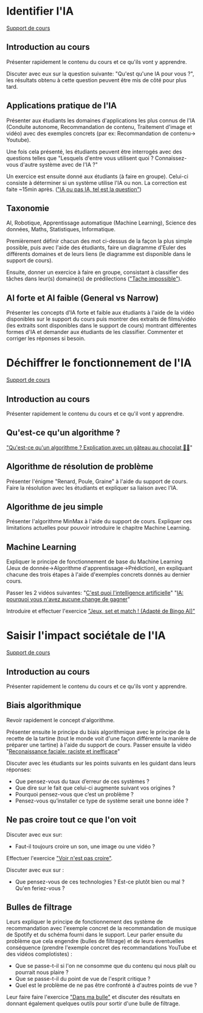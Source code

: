 # Identifier l'IA

[Support de cours](./supports/identifier-ia.md)

## Introduction au cours

Présenter rapidement le contenu du cours et ce qu'ils vont y apprendre.

Discuter avec eux sur la question suivante: "Qu'est qu'une IA pour vous ?", les résultats obtenu à cette question peuvent être mis de côté pour plus tard.

## Applications pratique de l'IA

Présenter aux étudiants les domaines d'applications les plus connus de l'IA (Conduite autonome, Recommandation de contenu, Traitement d'image et vidéo) avec des exemples concrets (par ex: Recommandation de contenu→ Youtube).

Une fois cela présenté, les étudiants peuvent être interrogés avec des questions telles que "Lesquels d'entre vous utilisent quoi ? Connaissez-vous d'autre système avec de l'IA ?"

Un exercice est ensuite donné aux étudiants (à faire en groupe). Celui-ci consiste à déterminer si un système utilise l'IA ou non. La correction est faite ~15min après. (["IA ou pas IA, tel est la question"](./exercices/ia-ou-pas-ia.md))

## Taxonomie

AI, Robotique, Apprentissage automatique (Machine Learning), Science des données, Maths, Statistiques, Informatique.

Premièrement définir chacun des mot ci-dessus de la façon la plus simple possible, puis avec l'aide des étudiants, faire un diagramme d'Euler des différents domaines et de leurs liens (le diagramme est disponible dans le support de cours).

Ensuite, donner un exercice à faire en groupe, consistant à classifier des tâches dans leur(s) domaine(s) de prédilections (["Tache impossible"](./exercices/tache-impossible.md)).

## AI forte et AI faible (General vs Narrow)

Présenter les concepts d'IA forte et faible aux étudiants à l'aide de la vidéo disponibles sur le support du cours puis montrer des extraits de films/vidéo (les extraits sont disponibles dans le support de cours) montrant différentes formes d'IA et demander aux étudiants de les classifier. Commenter et corriger les réponses si besoin.

# Déchiffrer le fonctionnement de l'IA

[Support de cours](./supports/dechiffrer-fonctionnement-ia.md)

## Introduction au cours

Présenter rapidement le contenu du cours et ce qu'il vont y apprendre. 

## Qu'est-ce qu'un algorithme ?
["Qu'est-ce qu'un algorithme ? Explication avec un gâteau au chocolat 🍫🍫](https://www.youtube.com/watch?v=iQpsPVVppZM)"

## Algorithme de résolution de problème

Présenter l'énigme "Renard, Poule, Graine" à l'aide du support de cours. Faire la résolution avec les étudiants et expliquer sa liaison avec l'IA.

## Algorithme de jeu simple

Présenter l'algorithme MinMax à l'aide du support de cours. Expliquer ces limitations actuelles pour pouvoir introduire le chapitre Machine Learning.

## Machine Learning

Expliquer le principe de fonctionnement de base du Machine Learning (Jeux de donnée→Algorithme d'apprentissage→Prédiction), en expliquant chacune des trois étapes à l'aide d'exemples concrets donnés au dernier cours.

Passer les 2 vidéos suivantes: "[C'est quoi l'intelligence artificielle](https://www.youtube.com/watch?v=ourd-ZeOl78)" "[IA: pourquoi vous n'avez aucune change de gagner](https://www.youtube.com/watch?v=tI2zP4Zthc8)"

Introduire et effectuer l'exercice ["Jeux, set et match ! (Adapté de Bingo AI)"](./exercices/jeux-set-et-match.md)

# Saisir l'impact sociétale de l'IA

[Support de cours](./supports/saisir-impact-societale.md)

## Introduction au cours

Présenter rapidement le contenu du cours et ce qu'ils vont y apprendre.

## Biais algorithmique

Revoir rapidement le concept d'algorithme.

Présenter ensuite le principe du biais algorithmique avec le principe de la recette de la tartine (tout le monde voit d'une façon différente la manière de préparer une tartine) à l'aide du support de cours. Passer ensuite la vidéo "[Reconaissance faciale: raciste et inefficace](https://www.youtube.com/watch?v=mkhES5pZrDA)"

Discuter avec les étudiants sur les points suivants en les guidant dans leurs réponses:

-   Que pensez-vous du taux d’erreur de ces systèmes ?
-   Que dire sur le fait que celui-ci augmente suivant vos origines ?
-   Pourquoi pensez-vous que c’est un problème ?
-   Pensez-vous qu’installer ce type de système serait une bonne idée ?

## Ne pas croire tout ce que l'on voit

Discuter avec eux sur:
- Faut-il toujours croire un son, une image ou une vidéo ?

Effectuer l'exercice ["Voir n'est pas croire"](./exercices/voir-nest-pas-croire.md).

Discuter avec eux sur :
- Que pensez-vous de ces technologies ? Est-ce plutôt bien ou mal ? Qu'en feriez-vous ?

## Bulles de filtrage

Leurs expliquer le principe de fonctionnement des système de recommandation avec l'exemple concret de la recommandation de musique de Spotify et du schéma fourni dans le support. Leur parler ensuite du problème que cela engendre (bulles de filtrage) et de leurs éventuelles conséquence (prendre l'exemple concret des recommandations YouTube et des vidéos complotistes) :
- Que se passe-t-il si l'on ne consomme que du contenu qui nous plaît ou pourrait nous plaire ?
- Que se passe-t-il du point de vue de l'esprit critique ?
- Quel est le problème de ne pas être confronté à d'autres points de vue ?

Leur faire faire l'exercice ["Dans ma bulle"](./exercices/dans-ma-bulle.md) et discuter des résultats en donnant également quelques outils pour sortir d'une bulle de filtrage.
<!--stackedit_data:
eyJoaXN0b3J5IjpbMjAwODQwNjgwOCwxODUzNDQ1NjIxLDQ2MD
g3MDg2NSwxOTM0NzExMTAwXX0=
-->
